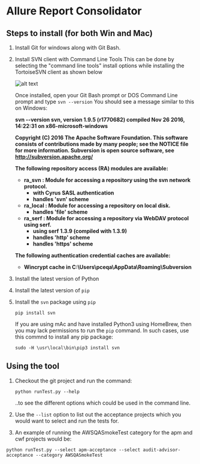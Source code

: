 # Allure Report Consolidator
## Steps to install (for both Win and Mac)
1. Install Git for windows along with Git Bash.
1. Install SVN client with Command Line Tools
   This can be done by selecting the "command line tools" install options while installing the TortoiseSVN client as shown below
   
   
   ![alt text](https://github.com/sridharaiyer/allure_report_consolidator/blob/master/images/svn/command_line_tool.png "command_line_tool")

   Once installed, open your Git Bash prompt or DOS Command Line prompt and type `svn --version`
   You should see a message similar to this on Windows:
   <b>
   
   
   svn --version
   svn, version 1.9.5 (r1770682)
   compiled Nov 26 2016, 14:22:31 on x86-microsoft-windows

   Copyright (C) 2016 The Apache Software Foundation.
   This software consists of contributions made by many people;
   see the NOTICE file for more information.
   Subversion is open source software, see http://subversion.apache.org/

   The following repository access (RA) modules are available:

   * ra_svn : Module for accessing a repository using the svn network protocol.
     - with Cyrus SASL authentication
     - handles 'svn' scheme
   * ra_local : Module for accessing a repository on local disk.
     - handles 'file' scheme
   * ra_serf : Module for accessing a repository via WebDAV protocol using serf.
     - using serf 1.3.9 (compiled with 1.3.9)
     - handles 'http' scheme
     - handles 'https' scheme

   The following authentication credential caches are available:

   * Wincrypt cache in C:\Users\pceqa\AppData\Roaming\Subversion
   </b>
   
1. Install the latest version of Python
1. Install the latest version of `pip`
1. Install the `svn` package using `pip`

   `pip install svn`

   If you are using mAc and have installed Python3 using HomeBrew, then you may lack permissions to run the `pip` command. In such cases, use this commnd to install any pip package:
   
   `sudo -H \usr\local\bin\pip3 install svn`

## Using the tool
1. Checkout the git project and run the command:

   `python runTest.py --help`
   
   ..to see the different options which could be used in the command line.
1. Use the `--list` option to list out the acceptance projects which you would want to select and run the tests for.
1. An example of running the AWSQASmokeTest category for the apm and cwf projects would be:

`python runTest.py --select apm-acceptance --select audit-advisor-acceptance --category AWSQASmokeTest`
